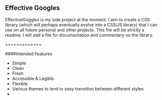 ## Effective Googles

EffectiveGoggles is my side project at the moment. I aim to create a CSS library (which will perhaps eventually evolve into a CSS/JS library) that I can use on all future personal and other projects. This file will be strictly a readme, I will add a file for documentation and commentary on the library.

=============

####Intended Features
* Simple
* Clean
* Fresh
* Accessible & Legible
* Flexible
* Various themes to lend to easy transition between different styles
* 